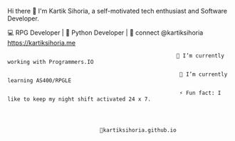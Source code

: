 Hi there 👋 I'm Kartik Sihoria, a self-motivated tech enthusiast and Software Developer.

💻 RPG Developer | 🌱 Python Developer | 💬 connect @kartiksihoria https://kartiksihoria.me

                                                         🔭 I’m currently working with Programmers.IO

                                                          🌱 I’m currently learning AS400/RPGLE

                                                          ⚡ Fun fact: I like to keep my night shift activated 24 x 7.




                                 👋kartiksihoria.github.io
